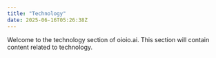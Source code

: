 ```yaml
---
title: "Technology"
date: 2025-06-16T05:26:38Z
---
```


Welcome to the technology section of oioio.ai. This section will contain content related to technology.
